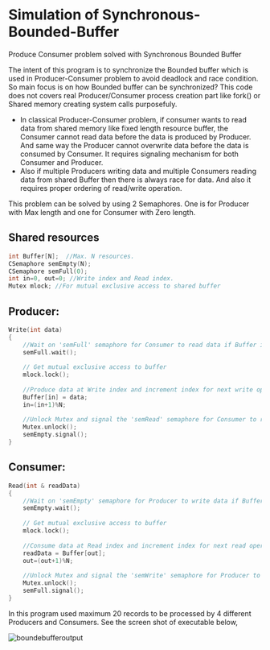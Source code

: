# Simulation of Synchronous-Bounded-Buffer
Produce Consumer problem solved with Synchronous Bounded Buffer

The intent of this program is to synchronize the Bounded buffer which is used in Producer-Consumer problem to avoid deadlock and race condition. So main focus is on how Bounded buffer can be synchronized? This code does not covers real Producer/Consumer process creation part like fork() or Shared memory creating system calls purposefuly.

* In classical Producer-Consumer problem, if consumer wants to read data from shared memory like fixed length resource buffer, the Consumer cannot read data before the data is produced by Producer. And same way the Producer cannot overwrite data before the data is consumed by Consumer. It requires signaling mechanism for both Consumer and Producer.
* Also if multiple Producers writing data and multiple Consumers reading data from shared Buffer then there is always race for data. And also it requires proper ordering of read/write operation.

This problem can be solved by using 2 Semaphores. One is for Producer with Max length and one for Consumer with Zero length.

## Shared resources
```C
int Buffer[N];  //Max. N resources.
CSemaphore semEmpty(N);
CSemaphore semFull(0);
int in=0, out=0; //Write index and Read index.
Mutex mlock; //For mutual exclusive access to shared buffer
```

## Producer:
```C
Write(int data)
{
	//Wait on 'semFull' semaphore for Consumer to read data if Buffer is Full.
	semFull.wait(); 
	
	// Get mutual exclusive access to buffer
	mlock.lock(); 
	
	//Produce data at Write index and increment index for next write operation
	Buffer[in] = data;      
	in=(in+1)%N;
	
	//Unlock Mutex and signal the 'semRead' semaphore for Consumer to read data.
	Mutex.unlock();  
	semEmpty.signal();
}
```

## Consumer:
```C
Read(int & readData)
{
	//Wait on 'semEmpty' semaphore for Producer to write data if Buffer is Empty.
	semEmpty.wait(); 
	
	// Get mutual exclusive access to buffer
	mlock.lock(); 
	
	//Consume data at Read index and increment index for next read operation  
	readData = Buffer[out];    
	out=(out+1)%N;
	
	//Unlock Mutex and signal the 'semWrite' semaphore for Producer to write data.
	Mutex.unlock();   
	semFull.signal();
}
```

In this program used maximum 20 records to be processed by 4 different Producers and Consumers. See the screen shot of executable below,

![boundebufferoutput](https://user-images.githubusercontent.com/6056609/40879947-3a35ba78-66c6-11e8-80fa-958867de0fdc.png)



